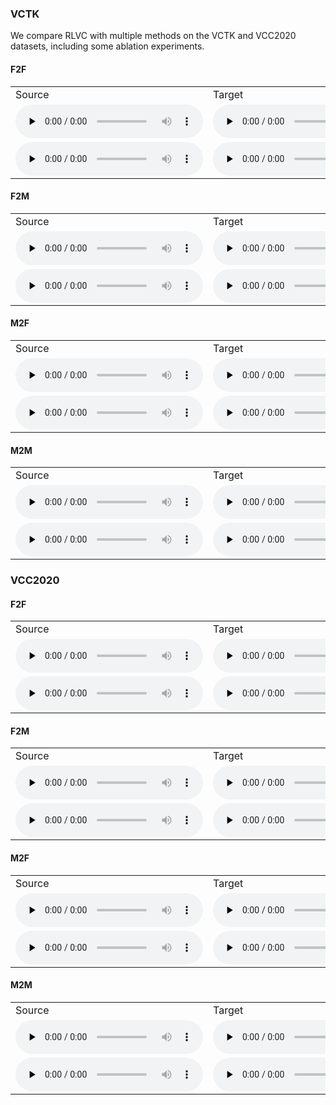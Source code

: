 ### VCTK
We compare RLVC with multiple methods on the VCTK and VCC2020 datasets, including some ablation experiments.
#### F2F
<table style="width: 100%; border-collapse: collapse;">
   <tr>
      <td>Source</td>
      <td>Target</td>
      <td>AdaINVC</td>
      <td>AgaINVC</td>
      <td>MediumVC</td>
     <td>FragmentVC</td>
     <td>YourTTS</td>
     <td>DiffVC</td>
     <td>RLVCwAdaIN</td>
      <td>RLVCwCAIN</td>
      <td>RLVCwoSCD</td>
      <td>RLVCwoSD</td>
  </tr>
   <tr>
      <td><audio id="audio" controls="" preload="none"> <source id="V1_s" src="samples/VCTK/f2f/1/p264_045.wav"> </audio></td>
      <td><audio id="audio" controls="" preload="none"> <source id="V1_t" src="samples/VCTK/f2f/1/p225_039.wav"> </audio></td>
      <td><audio id="audio" controls="" preload="none"> <source id="V1_A" src="samples/VCTK/f2f/1/AdaINVC_p264_045TOp225_039.wav"> </audio></td>
      <td><audio id="audio" controls="" preload="none"> <source id="V1_B" src="samples/VCTK/f2f/1/AgaINVC_p264_045TOp225_039.wav"> </audio></td>
      <td><audio id="audio" controls="" preload="none"> <source id="V1_C" src="samples/VCTK/f2f/1/MediumVC_p264_045TOp225_039.wav"> </audio></td>
      <td><audio id="audio" controls="" preload="none"> <source id="V1_D" src="samples/VCTK/f2f/1/FragmentVC_p264_045TOp225_039.wav"> </audio></td>
      <td><audio id="audio" controls="" preload="none"> <source id="V1_E" src="samples/VCTK/f2f/1/YourTTS_p264_045TOp225_039.wav"> </audio></td>
      <td><audio id="audio" controls="" preload="none"> <source id="V1_F" src="samples/VCTK/f2f/1/DiffVC_p264_045TOp225_039.wav"> </audio></td>
      <td><audio id="audio" controls="" preload="none"> <source id="V1_G" src="samples/VCTK/f2f/1/RLVCwAdaIN_p264_045TOp225_039.wav"> </audio></td>
      <td><audio id="audio" controls="" preload="none"> <source id="V1_H" src="samples/VCTK/f2f/1/RLVCwCAIN_p264_045TOp225_039.wav"> </audio></td>
      <td><audio id="audio" controls="" preload="none"> <source id="V1_I" src="samples/VCTK/f2f/1/RLVCwoSCD_p264_045TOp225_039.wav"> </audio></td>
      <td><audio id="audio" controls="" preload="none"> <source id="V1_J" src="samples/VCTK/f2f/1/RLVCwoSD_p264_045TOp225_039.wav"> </audio></td>
   </tr>
  
  <tr>
      <td><audio id="audio" controls="" preload="none"> <source id="V1_s" src="samples/VCTK/f2f/2/p329_009.wav"> </audio></td>
      <td><audio id="audio" controls="" preload="none"> <source id="V1_t" src="samples/VCTK/f2f/2/p225_030.wav"> </audio></td>
      <td><audio id="audio" controls="" preload="none"> <source id="V1_A" src="samples/VCTK/f2f/2/AdaINVC_p329_009TOp225_030.wav"> </audio></td>
      <td><audio id="audio" controls="" preload="none"> <source id="V1_B" src="samples/VCTK/f2f/2/AgaINVC_p329_009TOp225_030.wav"> </audio></td>
      <td><audio id="audio" controls="" preload="none"> <source id="V1_C" src="samples/VCTK/f2f/2/MediumVC_p329_009TOp225_030.wav"> </audio></td>
      <td><audio id="audio" controls="" preload="none"> <source id="V1_D" src="samples/VCTK/f2f/2/FragmentVC_p329_009TOp225_030.wav"> </audio></td>
      <td><audio id="audio" controls="" preload="none"> <source id="V1_E" src="samples/VCTK/f2f/2/YourTTS_p329_009TOp225_030.wav"> </audio></td>
      <td><audio id="audio" controls="" preload="none"> <source id="V1_F" src="samples/VCTK/f2f/2/DiffVC_p329_009TOp225_030.wav"> </audio></td>
      <td><audio id="audio" controls="" preload="none"> <source id="V1_G" src="samples/VCTK/f2f/2/RLVCwAdaIN_p329_009TOp225_030.wav"> </audio></td>
      <td><audio id="audio" controls="" preload="none"> <source id="V1_H" src="samples/VCTK/f2f/2/RLVCwCAIN_p329_009TOp225_030.wav"> </audio></td>
      <td><audio id="audio" controls="" preload="none"> <source id="V1_I" src="samples/VCTK/f2f/2/RLVCwoSCD_p329_009TOp225_030.wav"> </audio></td>
      <td><audio id="audio" controls="" preload="none"> <source id="V1_J" src="samples/VCTK/f2f/2/RLVCwoSD_p329_009TOp225_030.wav"> </audio></td>
   </tr>
  
</table>

#### F2M
<table style="width: 100%; border-collapse: collapse;">
   <tr>
      <td>Source</td>
      <td>Target</td>
      <td>AdaINVC</td>
      <td>AgaINVC</td>
      <td>MediumVC</td>
     <td>FragmentVC</td>
     <td>YourTTS</td>
     <td>DiffVC</td>
     <td>RLVCwAdaIN</td>
      <td>RLVCwCAIN</td>
      <td>RLVCwoSCD</td>
      <td>RLVCwoSD</td>
  </tr>
   <tr>
      <td><audio id="audio" controls="" preload="none"> <source id="V1_s" src="samples/VCTK/f2m/1/p234_003.wav"> </audio></td>
      <td><audio id="audio" controls="" preload="none"> <source id="V1_t" src="samples/VCTK/f2m/1/p245_038.wav"> </audio></td>
      <td><audio id="audio" controls="" preload="none"> <source id="V1_A" src="samples/VCTK/f2m/1/AdaINVC_p234_003TOp245_038.wav"> </audio></td>
      <td><audio id="audio" controls="" preload="none"> <source id="V1_B" src="samples/VCTK/f2m/1/AgaINVC_p234_003TOp245_038.wav"> </audio></td>
      <td><audio id="audio" controls="" preload="none"> <source id="V1_C" src="samples/VCTK/f2m/1/MediumVC_p234_003TOp245_038.wav"> </audio></td>
      <td><audio id="audio" controls="" preload="none"> <source id="V1_D" src="samples/VCTK/f2m/1/FragmentVC_p234_003TOp245_038.wav"> </audio></td>
      <td><audio id="audio" controls="" preload="none"> <source id="V1_E" src="samples/VCTK/f2m/1/YourTTS_p234_003TOp245_038.wav"> </audio></td>
      <td><audio id="audio" controls="" preload="none"> <source id="V1_F" src="samples/VCTK/f2m/1/DiffVC_p234_003TOp245_038.wav"> </audio></td>
      <td><audio id="audio" controls="" preload="none"> <source id="V1_G" src="samples/VCTK/f2m/1/RLVCwAdaIN_p234_003TOp245_038.wav"> </audio></td>
      <td><audio id="audio" controls="" preload="none"> <source id="V1_H" src="samples/VCTK/f2m/1/RLVCwCAIN_p234_003TOp245_038.wav"> </audio></td>
      <td><audio id="audio" controls="" preload="none"> <source id="V1_I" src="samples/VCTK/f2m/1/RLVCwoSCD_p234_003TOp245_038.wav"> </audio></td>
      <td><audio id="audio" controls="" preload="none"> <source id="V1_J" src="samples/VCTK/f2m/1/RLVCwoSD_p234_003TOp245_038.wav"> </audio></td>
   </tr>
  
  <tr>
      <td><audio id="audio" controls="" preload="none"> <source id="V1_s" src="samples/VCTK/f2m/2/p239_018.wav"> </audio></td>
      <td><audio id="audio" controls="" preload="none"> <source id="V1_t" src="samples/VCTK/f2m/2/p237_006.wav"> </audio></td>
      <td><audio id="audio" controls="" preload="none"> <source id="V1_A" src="samples/VCTK/f2m/2/AdaINVC_p239_018TOp237_006.wav"> </audio></td>
      <td><audio id="audio" controls="" preload="none"> <source id="V1_B" src="samples/VCTK/f2m/2/AgaINVC_p239_018TOp237_006.wav"> </audio></td>
      <td><audio id="audio" controls="" preload="none"> <source id="V1_C" src="samples/VCTK/f2m/2/MediumVC_p239_018TOp237_006.wav"> </audio></td>
      <td><audio id="audio" controls="" preload="none"> <source id="V1_D" src="samples/VCTK/f2m/2/FragmentVC_p239_018TOp237_006.wav"> </audio></td>
      <td><audio id="audio" controls="" preload="none"> <source id="V1_E" src="samples/VCTK/f2m/2/YourTTS_p239_018TOp237_006.wav"> </audio></td>
      <td><audio id="audio" controls="" preload="none"> <source id="V1_F" src="samples/VCTK/f2m/2/DiffVC_p239_018TOp237_006.wav"> </audio></td>
      <td><audio id="audio" controls="" preload="none"> <source id="V1_G" src="samples/VCTK/f2m/2/RLVCwAdaIN_p239_018TOp237_006.wav"> </audio></td>
      <td><audio id="audio" controls="" preload="none"> <source id="V1_H" src="samples/VCTK/f2m/2/RLVCwCAIN_p239_018TOp237_006.wav"> </audio></td>
      <td><audio id="audio" controls="" preload="none"> <source id="V1_I" src="samples/VCTK/f2m/2/RLVCwoSCD_p239_018TOp237_006.wav"> </audio></td>
      <td><audio id="audio" controls="" preload="none"> <source id="V1_J" src="samples/VCTK/f2m/2/RLVCwoSD_p239_018TOp237_006.wav"> </audio></td>
   </tr>
</table>

#### M2F
<table style="width: 100%; border-collapse: collapse;">
   <tr>
      <td>Source</td>
      <td>Target</td>
      <td>AdaINVC</td>
      <td>AgaINVC</td>
      <td>MediumVC</td>
     <td>FragmentVC</td>
     <td>YourTTS</td>
     <td>DiffVC</td>
     <td>RLVCwAdaIN</td>
      <td>RLVCwCAIN</td>
      <td>RLVCwoSCD</td>
      <td>RLVCwoSD</td>
  </tr>
   <tr>
      <td><audio id="audio" controls="" preload="none"> <source id="V1_s" src="samples/VCTK/m2f/1/p245_018.wav"> </audio></td>
      <td><audio id="audio" controls="" preload="none"> <source id="V1_t" src="samples/VCTK/m2f/1/p239_001.wav"> </audio></td>
      <td><audio id="audio" controls="" preload="none"> <source id="V1_A" src="samples/VCTK/m2f/1/AdaINVC_p245_018TOp239_001.wav"> </audio></td>
      <td><audio id="audio" controls="" preload="none"> <source id="V1_B" src="samples/VCTK/m2f/1/AgaINVC_p245_018TOp239_001.wav"> </audio></td>
      <td><audio id="audio" controls="" preload="none"> <source id="V1_C" src="samples/VCTK/m2f/1/MediumVC_p245_018TOp239_001.wav"> </audio></td>
      <td><audio id="audio" controls="" preload="none"> <source id="V1_D" src="samples/VCTK/m2f/1/FragmentVC_p245_018TOp239_001.wav"> </audio></td>
      <td><audio id="audio" controls="" preload="none"> <source id="V1_E" src="samples/VCTK/m2f/1/YourTTS_p245_018TOp239_001.wav"> </audio></td>
      <td><audio id="audio" controls="" preload="none"> <source id="V1_F" src="samples/VCTK/m2f/1/DiffVC_p245_018TOp239_001.wav"> </audio></td>
      <td><audio id="audio" controls="" preload="none"> <source id="V1_G" src="samples/VCTK/m2f/1/RLVCwAdaIN_p245_018TOp239_001.wav"> </audio></td>
      <td><audio id="audio" controls="" preload="none"> <source id="V1_H" src="samples/VCTK/m2f/1/RLVCwCAIN_p245_018TOp239_001.wav"> </audio></td>
      <td><audio id="audio" controls="" preload="none"> <source id="V1_I" src="samples/VCTK/m2f/1/RLVCwoSCD_p245_018TOp239_001.wav"> </audio></td>
      <td><audio id="audio" controls="" preload="none"> <source id="V1_J" src="samples/VCTK/m2f/1/RLVCwoSD_p245_018TOp239_001.wav"> </audio></td>
   </tr>
  
  <tr>
      <td><audio id="audio" controls="" preload="none"> <source id="V1_s" src="samples/VCTK/m2f/2/p245_062.wav"> </audio></td>
      <td><audio id="audio" controls="" preload="none"> <source id="V1_t" src="samples/VCTK/m2f/2/p240_005.wav"> </audio></td>
      <td><audio id="audio" controls="" preload="none"> <source id="V1_A" src="samples/VCTK/m2f/2/AdaINVC_p245_062TOp240_005.wav"> </audio></td>
      <td><audio id="audio" controls="" preload="none"> <source id="V1_B" src="samples/VCTK/m2f/2/AgaINVC_p245_062TOp240_005.wav"> </audio></td>
      <td><audio id="audio" controls="" preload="none"> <source id="V1_C" src="samples/VCTK/m2f/2/MediumVC_p245_062TOp240_005.wav"> </audio></td>
      <td><audio id="audio" controls="" preload="none"> <source id="V1_D" src="samples/VCTK/m2f/2/FragmentVC_p245_062TOp240_005.wav"> </audio></td>
      <td><audio id="audio" controls="" preload="none"> <source id="V1_E" src="samples/VCTK/m2f/2/YourTTS_p245_062TOp240_005.wav"> </audio></td>
      <td><audio id="audio" controls="" preload="none"> <source id="V1_F" src="samples/VCTK/m2f/2/DiffVC_p245_062TOp240_005.wav"> </audio></td>
      <td><audio id="audio" controls="" preload="none"> <source id="V1_G" src="samples/VCTK/m2f/2/RLVCwAdaIN_p245_062TOp240_005.wav"> </audio></td>
      <td><audio id="audio" controls="" preload="none"> <source id="V1_H" src="samples/VCTK/m2f/2/RLVCwCAIN_p245_062TOp240_005.wav"> </audio></td>
      <td><audio id="audio" controls="" preload="none"> <source id="V1_I" src="samples/VCTK/m2f/2/RLVCwoSCD_p245_062TOp240_005.wav"> </audio></td>
      <td><audio id="audio" controls="" preload="none"> <source id="V1_J" src="samples/VCTK/m2f/2/RLVCwoSD_p245_062TOp240_005.wav"> </audio></td>
   </tr>
</table>

#### M2M
<table style="width: 100%; border-collapse: collapse;">
   <tr>
      <td>Source</td>
      <td>Target</td>
      <td>AdaINVC</td>
      <td>AgaINVC</td>
      <td>MediumVC</td>
     <td>FragmentVC</td>
     <td>YourTTS</td>
     <td>DiffVC</td>
     <td>RLVCwAdaIN</td>
      <td>RLVCwCAIN</td>
      <td>RLVCwoSCD</td>
      <td>RLVCwoSD</td>
  </tr>
   <tr>
      <td><audio id="audio" controls="" preload="none"> <source id="V1_s" src="samples/VCTK/m2m/1/p226_018.wav"> </audio></td>
      <td><audio id="audio" controls="" preload="none"> <source id="V1_t" src="samples/VCTK/m2m/1/p237_010.wav"> </audio></td>
      <td><audio id="audio" controls="" preload="none"> <source id="V1_A" src="samples/VCTK/m2m/1/AdaINVC_p226_018TOp237_010.wav"> </audio></td>
      <td><audio id="audio" controls="" preload="none"> <source id="V1_B" src="samples/VCTK/m2m/1/AgaINVC_p226_018TOp237_010.wav"> </audio></td>
      <td><audio id="audio" controls="" preload="none"> <source id="V1_C" src="samples/VCTK/m2m/1/MediumVC_p226_018TOp237_010.wav"> </audio></td>
      <td><audio id="audio" controls="" preload="none"> <source id="V1_D" src="samples/VCTK/m2m/1/FragmentVC_p226_018TOp237_010.wav"> </audio></td>
      <td><audio id="audio" controls="" preload="none"> <source id="V1_E" src="samples/VCTK/m2m/1/YourTTS_p226_018TOp237_010.wav"> </audio></td>
      <td><audio id="audio" controls="" preload="none"> <source id="V1_F" src="samples/VCTK/m2m/1/DiffVC_p226_018TOp237_010.wav"> </audio></td>
      <td><audio id="audio" controls="" preload="none"> <source id="V1_G" src="samples/VCTK/m2m/1/RLVCwAdaIN_p226_018TOp237_010.wav"> </audio></td>
      <td><audio id="audio" controls="" preload="none"> <source id="V1_H" src="samples/VCTK/m2m/1/RLVCwCAIN_p226_018TOp237_010.wav"> </audio></td>
      <td><audio id="audio" controls="" preload="none"> <source id="V1_I" src="samples/VCTK/m2m/1/RLVCwoSCD_p226_018TOp237_010.wav"> </audio></td>
      <td><audio id="audio" controls="" preload="none"> <source id="V1_J" src="samples/VCTK/m2m/1/RLVCwoSD_p226_018TOp237_010.wav"> </audio></td>
   </tr>
  
  <tr>
      <td><audio id="audio" controls="" preload="none"> <source id="V1_s" src="samples/VCTK/m2m/2/p237_020.wav"> </audio></td>
      <td><audio id="audio" controls="" preload="none"> <source id="V1_t" src="samples/VCTK/m2m/2/p252_003.wav"> </audio></td>
      <td><audio id="audio" controls="" preload="none"> <source id="V1_A" src="samples/VCTK/m2m/2/AdaINVC_p237_020TOp252_003.wav"> </audio></td>
      <td><audio id="audio" controls="" preload="none"> <source id="V1_B" src="samples/VCTK/m2m/2/AgaINVC_p237_020TOp252_003.wav"> </audio></td>
      <td><audio id="audio" controls="" preload="none"> <source id="V1_C" src="samples/VCTK/m2m/2/MediumVC_p237_020TOp252_003.wav"> </audio></td>
      <td><audio id="audio" controls="" preload="none"> <source id="V1_D" src="samples/VCTK/m2m/2/FragmentVC_p237_020TOp252_003.wav"> </audio></td>
      <td><audio id="audio" controls="" preload="none"> <source id="V1_E" src="samples/VCTK/m2m/2/YourTTS_p237_020TOp252_003.wav"> </audio></td>
      <td><audio id="audio" controls="" preload="none"> <source id="V1_F" src="samples/VCTK/m2m/2/DiffVC_p237_020TOp252_003.wav"> </audio></td>
      <td><audio id="audio" controls="" preload="none"> <source id="V1_G" src="samples/VCTK/m2m/2/RLVCwAdaIN_p237_020TOp252_003.wav"> </audio></td>
      <td><audio id="audio" controls="" preload="none"> <source id="V1_H" src="samples/VCTK/m2m/2/RLVCwCAIN_p237_020TOp252_003.wav"> </audio></td>
      <td><audio id="audio" controls="" preload="none"> <source id="V1_I" src="samples/VCTK/m2m/2/RLVCwoSCD_p237_020TOp252_003.wav"> </audio></td>
      <td><audio id="audio" controls="" preload="none"> <source id="V1_J" src="samples/VCTK/m2m/2/RLVCwoSD_p237_020TOp252_003.wav"> </audio></td>
   </tr>
</table>


### VCC2020
#### F2F
<table style="width: 100%; border-collapse: collapse;">
   <tr>
      <td>Source</td>
      <td>Target</td>
      <td>AdaINVC</td>
      <td>AgaINVC</td>
      <td>MediumVC</td>
     <td>FragmentVC</td>
     <td>YourTTS</td>
     <td>DiffVC</td>
     <td>RLVCwAdaIN</td>
      <td>RLVCwCAIN</td>
      <td>RLVCwoSCD</td>
      <td>RLVCwoSD</td>
  </tr>
   <tr>
      <td><audio id="audio" controls="" preload="none"> <source id="V1_s" src="samples/VCC2020/f2f/1/SEF1_E10056.wav"> </audio></td>
      <td><audio id="audio" controls="" preload="none"> <source id="V1_t" src="samples/VCC2020/f2f/1/TEF2_E20011.wav"> </audio></td>
      <td><audio id="audio" controls="" preload="none"> <source id="V1_A" src="samples/VCC2020/f2f/1/AdaINVC_SEF1_E10056TOTEF2_E20011.wav"> </audio></td>
      <td><audio id="audio" controls="" preload="none"> <source id="V1_B" src="samples/VCC2020/f2f/1/AgaINVC_SEF1_E10056TOTEF2_E20011.wav"> </audio></td>
      <td><audio id="audio" controls="" preload="none"> <source id="V1_C" src="samples/VCC2020/f2f/1/MediumVC_SEF1_E10056TOTEF2_E20011.wav"> </audio></td>
      <td><audio id="audio" controls="" preload="none"> <source id="V1_D" src="samples/VCC2020/f2f/1/FragmentVC_SEF1_E10056TOTEF2_E20011.wav"> </audio></td>
      <td><audio id="audio" controls="" preload="none"> <source id="V1_E" src="samples/VCC2020/f2f/1/YourTTS_SEF1_E10056TOTEF2_E20011.wav"> </audio></td>
      <td><audio id="audio" controls="" preload="none"> <source id="V1_F" src="samples/VCC2020/f2f/1/DiffVC_SEF1_E10056TOTEF2_E20011.wav"> </audio></td>
      <td><audio id="audio" controls="" preload="none"> <source id="V1_G" src="samples/VCC2020/f2f/1/RLVCwAdaIN_SEF1_E10056TOTEF2_E20011.wav"> </audio></td>
      <td><audio id="audio" controls="" preload="none"> <source id="V1_H" src="samples/VCC2020/f2f/1/RLVCwCAIN_SEF1_E10056TOTEF2_E20011.wav"> </audio></td>
      <td><audio id="audio" controls="" preload="none"> <source id="V1_I" src="samples/VCC2020/f2f/1/RLVCwoSCD_SEF1_E10056TOTEF2_E20011.wav"> </audio></td>
      <td><audio id="audio" controls="" preload="none"> <source id="V1_J" src="samples/VCC2020/f2f/1/RLVCwoSD_SEF1_E10056TOTEF2_E20011.wav"> </audio></td>
   </tr>
  
  <tr>
      <td><audio id="audio" controls="" preload="none"> <source id="V1_s" src="samples/VCC2020/f2f/2/TEF1_E20004.wav"> </audio></td>
      <td><audio id="audio" controls="" preload="none"> <source id="V1_t" src="samples/VCC2020/f2f/2/TEF2_E20044.wav"> </audio></td>
      <td><audio id="audio" controls="" preload="none"> <source id="V1_A" src="samples/VCC2020/f2f/2/AdaINVC_TEF1_E20004TOTEF2_E20044.wav"> </audio></td>
      <td><audio id="audio" controls="" preload="none"> <source id="V1_B" src="samples/VCC2020/f2f/2/AgaINVC_TEF1_E20004TOTEF2_E20044.wav"> </audio></td>
      <td><audio id="audio" controls="" preload="none"> <source id="V1_C" src="samples/VCC2020/f2f/2/MediumVC_TEF1_E20004TOTEF2_E20044.wav"> </audio></td>
      <td><audio id="audio" controls="" preload="none"> <source id="V1_D" src="samples/VCC2020/f2f/2/FragmentVC_TEF1_E20004TOTEF2_E20044.wav"> </audio></td>
      <td><audio id="audio" controls="" preload="none"> <source id="V1_E" src="samples/VCC2020/f2f/2/YourTTS_TEF1_E20004TOTEF2_E20044.wav"> </audio></td>
      <td><audio id="audio" controls="" preload="none"> <source id="V1_F" src="samples/VCC2020/f2f/2/DiffVC_TEF1_E20004TOTEF2_E20044.wav"> </audio></td>
      <td><audio id="audio" controls="" preload="none"> <source id="V1_G" src="samples/VCC2020/f2f/2/RLVCwAdaIN_TEF1_E20004TOTEF2_E20044.wav"> </audio></td>
      <td><audio id="audio" controls="" preload="none"> <source id="V1_H" src="samples/VCC2020/f2f/2/RLVCwCAIN_TEF1_E20004TOTEF2_E20044.wav"> </audio></td>
      <td><audio id="audio" controls="" preload="none"> <source id="V1_I" src="samples/VCC2020/f2f/2/RLVCwoSCD_TEF1_E20004TOTEF2_E20044.wav"> </audio></td>
      <td><audio id="audio" controls="" preload="none"> <source id="V1_J" src="samples/VCC2020/f2f/2/RLVCwoSD_TEF1_E20004TOTEF2_E20044.wav"> </audio></td>
   </tr>
</table>

#### F2M
<table style="width: 100%; border-collapse: collapse;">
   <tr>
      <td>Source</td>
      <td>Target</td>
      <td>AdaINVC</td>
      <td>AgaINVC</td>
      <td>MediumVC</td>
     <td>FragmentVC</td>
     <td>YourTTS</td>
     <td>DiffVC</td>
     <td>RLVCwAdaIN</td>
      <td>RLVCwCAIN</td>
      <td>RLVCwoSCD</td>
      <td>RLVCwoSD</td>
  </tr>
   <tr>
      <td><audio id="audio" controls="" preload="none"> <source id="V1_s" src="samples/VCC2020/f2m/1/TEF1_E20004.wav"> </audio></td>
      <td><audio id="audio" controls="" preload="none"> <source id="V1_t" src="samples/VCC2020/f2m/1/SEM2_E10024.wav"> </audio></td>
      <td><audio id="audio" controls="" preload="none"> <source id="V1_A" src="samples/VCC2020/f2m/1/AdaINVC_TEF1_E20004TOSEM2_E10024.wav"> </audio></td>
      <td><audio id="audio" controls="" preload="none"> <source id="V1_B" src="samples/VCC2020/f2m/1/AgaINVC_TEF1_E20004TOSEM2_E10024.wav"> </audio></td>
      <td><audio id="audio" controls="" preload="none"> <source id="V1_C" src="samples/VCC2020/f2m/1/MediumVC_TEF1_E20004TOSEM2_E10024.wav"> </audio></td>
      <td><audio id="audio" controls="" preload="none"> <source id="V1_D" src="samples/VCC2020/f2m/1/FragmentVC_TEF1_E20004TOSEM2_E10024.wav"> </audio></td>
      <td><audio id="audio" controls="" preload="none"> <source id="V1_E" src="samples/VCC2020/f2m/1/YourTTS_TEF1_E20004TOSEM2_E10024.wav"> </audio></td>
      <td><audio id="audio" controls="" preload="none"> <source id="V1_F" src="samples/VCC2020/f2m/1/DiffVC_TEF1_E20004TOSEM2_E10024.wav"> </audio></td>
      <td><audio id="audio" controls="" preload="none"> <source id="V1_G" src="samples/VCC2020/f2m/1/RLVCwAdaIN_TEF1_E20004TOSEM2_E10024.wav"> </audio></td>
      <td><audio id="audio" controls="" preload="none"> <source id="V1_H" src="samples/VCC2020/f2m/1/RLVCwCAIN_TEF1_E20004TOSEM2_E10024.wav"> </audio></td>
      <td><audio id="audio" controls="" preload="none"> <source id="V1_I" src="samples/VCC2020/f2m/1/RLVCwoSCD_TEF1_E20004TOSEM2_E10024.wav"> </audio></td>
      <td><audio id="audio" controls="" preload="none"> <source id="V1_J" src="samples/VCC2020/f2m/1/RLVCwoSD_TEF1_E20004TOSEM2_E10024.wav"> </audio></td>
   </tr>
  
  <tr>
      <td><audio id="audio" controls="" preload="none"> <source id="V1_s" src="samples/VCC2020/f2m/2/TEF1_E20027.wav"> </audio></td>
      <td><audio id="audio" controls="" preload="none"> <source id="V1_t" src="samples/VCC2020/f2m/2/TEM1_E20013.wav"> </audio></td>
      <td><audio id="audio" controls="" preload="none"> <source id="V1_A" src="samples/VCC2020/f2m/2/AdaINVC_TEF1_E20027TOTEM1_E20013.wav"> </audio></td>
      <td><audio id="audio" controls="" preload="none"> <source id="V1_B" src="samples/VCC2020/f2m/2/AgaINVC_TEF1_E20027TOTEM1_E20013.wav"> </audio></td>
      <td><audio id="audio" controls="" preload="none"> <source id="V1_C" src="samples/VCC2020/f2m/2/MediumVC_TEF1_E20027TOTEM1_E20013.wav"> </audio></td>
      <td><audio id="audio" controls="" preload="none"> <source id="V1_D" src="samples/VCC2020/f2m/2/FragmentVC_TEF1_E20027TOTEM1_E20013.wav"> </audio></td>
      <td><audio id="audio" controls="" preload="none"> <source id="V1_E" src="samples/VCC2020/f2m/2/YourTTS_TEF1_E20027TOTEM1_E20013.wav"> </audio></td>
      <td><audio id="audio" controls="" preload="none"> <source id="V1_F" src="samples/VCC2020/f2m/2/DiffVC_TEF1_E20027TOTEM1_E20013.wav"> </audio></td>
      <td><audio id="audio" controls="" preload="none"> <source id="V1_G" src="samples/VCC2020/f2m/2/RLVCwAdaIN_TEF1_E20027TOTEM1_E20013.wav"> </audio></td>
      <td><audio id="audio" controls="" preload="none"> <source id="V1_H" src="samples/VCC2020/f2m/2/RLVCwCAIN_TEF1_E20027TOTEM1_E20013.wav"> </audio></td>
      <td><audio id="audio" controls="" preload="none"> <source id="V1_I" src="samples/VCC2020/f2m/2/RLVCwoSCD_TEF1_E20027TOTEM1_E20013.wav"> </audio></td>
      <td><audio id="audio" controls="" preload="none"> <source id="V1_J" src="samples/VCC2020/f2m/2/RLVCwoSD_TEF1_E20027TOTEM1_E20013.wav"> </audio></td>
   </tr>
</table>

#### M2F
<table style="width: 100%; border-collapse: collapse;">
   <tr>
      <td>Source</td>
      <td>Target</td>
      <td>AdaINVC</td>
      <td>AgaINVC</td>
      <td>MediumVC</td>
     <td>FragmentVC</td>
     <td>YourTTS</td>
     <td>DiffVC</td>
     <td>RLVCwAdaIN</td>
      <td>RLVCwCAIN</td>
      <td>RLVCwoSCD</td>
      <td>RLVCwoSD</td>
  </tr>
   <tr>
      <td><audio id="audio" controls="" preload="none"> <source id="V1_s" src="samples/VCC2020/m2f/1/SEM1_E10065.wav"> </audio></td>
      <td><audio id="audio" controls="" preload="none"> <source id="V1_t" src="samples/VCC2020/m2f/1/TEF1_E10052.wav"> </audio></td>
      <td><audio id="audio" controls="" preload="none"> <source id="V1_A" src="samples/VCC2020/m2f/1/AdaINVC_SEM1_E10065TOTEF1_E10052.wav"> </audio></td>
      <td><audio id="audio" controls="" preload="none"> <source id="V1_B" src="samples/VCC2020/m2f/1/AgaINVC_SEM1_E10065TOTEF1_E10052.wav"> </audio></td>
      <td><audio id="audio" controls="" preload="none"> <source id="V1_C" src="samples/VCC2020/m2f/1/MediumVC_SEM1_E10065TOTEF1_E10052.wav"> </audio></td>
      <td><audio id="audio" controls="" preload="none"> <source id="V1_D" src="samples/VCC2020/m2f/1/FragmentVC_SEM1_E10065TOTEF1_E10052.wav"> </audio></td>
      <td><audio id="audio" controls="" preload="none"> <source id="V1_E" src="samples/VCC2020/m2f/1/YourTTS_SEM1_E10065TOTEF1_E10052.wav"> </audio></td>
      <td><audio id="audio" controls="" preload="none"> <source id="V1_F" src="samples/VCC2020/m2f/1/DiffVC_SEM1_E10065TOTEF1_E10052.wav"> </audio></td>
      <td><audio id="audio" controls="" preload="none"> <source id="V1_G" src="samples/VCC2020/m2f/1/RLVCwAdaIN_SEM1_E10065TOTEF1_E10052.wav"> </audio></td>
      <td><audio id="audio" controls="" preload="none"> <source id="V1_H" src="samples/VCC2020/m2f/1/RLVCwCAIN_SEM1_E10065TOTEF1_E10052.wav"> </audio></td>
      <td><audio id="audio" controls="" preload="none"> <source id="V1_I" src="samples/VCC2020/m2f/1/RLVCwoSCD_SEM1_E10065TOTEF1_E10052.wav"> </audio></td>
      <td><audio id="audio" controls="" preload="none"> <source id="V1_J" src="samples/VCC2020/m2f/1/RLVCwoSD_SEM1_E10065TOTEF1_E10052.wav"> </audio></td>
   </tr>
  
  <tr>
      <td><audio id="audio" controls="" preload="none"> <source id="V1_s" src="samples/VCC2020/m2f/2/TEM2_E20050.wav"> </audio></td>
      <td><audio id="audio" controls="" preload="none"> <source id="V1_t" src="samples/VCC2020/m2f/2/SEF1_E10044.wav"> </audio></td>
      <td><audio id="audio" controls="" preload="none"> <source id="V1_A" src="samples/VCC2020/m2f/2/AdaINVC_TEM2_E20050TOSEF1_E10044.wav"> </audio></td>
      <td><audio id="audio" controls="" preload="none"> <source id="V1_B" src="samples/VCC2020/m2f/2/AgaINVC_TEM2_E20050TOSEF1_E10044.wav"> </audio></td>
      <td><audio id="audio" controls="" preload="none"> <source id="V1_C" src="samples/VCC2020/m2f/2/MediumVC_TEM2_E20050TOSEF1_E10044.wav"> </audio></td>
      <td><audio id="audio" controls="" preload="none"> <source id="V1_D" src="samples/VCC2020/m2f/2/FragmentVC_TEM2_E20050TOSEF1_E10044.wav"> </audio></td>
      <td><audio id="audio" controls="" preload="none"> <source id="V1_E" src="samples/VCC2020/m2f/2/YourTTS_TEM2_E20050TOSEF1_E10044.wav"> </audio></td>
      <td><audio id="audio" controls="" preload="none"> <source id="V1_F" src="samples/VCC2020/m2f/2/DiffVC_TEM2_E20050TOSEF1_E10044.wav"> </audio></td>
      <td><audio id="audio" controls="" preload="none"> <source id="V1_G" src="samples/VCC2020/m2f/2/RLVCwAdaIN_TEM2_E20050TOSEF1_E10044.wav"> </audio></td>
      <td><audio id="audio" controls="" preload="none"> <source id="V1_H" src="samples/VCC2020/m2f/2/RLVCwCAIN_TEM2_E20050TOSEF1_E10044.wav"> </audio></td>
      <td><audio id="audio" controls="" preload="none"> <source id="V1_I" src="samples/VCC2020/m2f/2/RLVCwoSCD_TEM2_E20050TOSEF1_E10044.wav"> </audio></td>
      <td><audio id="audio" controls="" preload="none"> <source id="V1_J" src="samples/VCC2020/m2f/2/RLVCwoSD_TEM2_E20050TOSEF1_E10044.wav"> </audio></td>
   </tr>
</table>

#### M2M
<table style="width: 100%; border-collapse: collapse;">
   <tr>
      <td>Source</td>
      <td>Target</td>
      <td>AdaINVC</td>
      <td>AgaINVC</td>
      <td>MediumVC</td>
     <td>FragmentVC</td>
     <td>YourTTS</td>
     <td>DiffVC</td>
     <td>RLVCwAdaIN</td>
      <td>RLVCwCAIN</td>
      <td>RLVCwoSCD</td>
      <td>RLVCwoSD</td>
  </tr>
   <tr>
      <td><audio id="audio" controls="" preload="none"> <source id="V1_s" src="samples/VCC2020/m2m/1/TEM1_E10061.wav"> </audio></td>
      <td><audio id="audio" controls="" preload="none"> <source id="V1_t" src="samples/VCC2020/m2m/1/SEM1_E10060.wav"> </audio></td>
      <td><audio id="audio" controls="" preload="none"> <source id="V1_A" src="samples/VCC2020/m2m/1/AdaINVC_TEM1_E10061TOSEM1_E10060.wav"> </audio></td>
      <td><audio id="audio" controls="" preload="none"> <source id="V1_B" src="samples/VCC2020/m2m/1/AgaINVC_TEM1_E10061TOSEM1_E10060.wav"> </audio></td>
      <td><audio id="audio" controls="" preload="none"> <source id="V1_C" src="samples/VCC2020/m2m/1/MediumVC_TEM1_E10061TOSEM1_E10060.wav"> </audio></td>
      <td><audio id="audio" controls="" preload="none"> <source id="V1_D" src="samples/VCC2020/m2m/1/FragmentVC_TEM1_E10061TOSEM1_E10060.wav"> </audio></td>
      <td><audio id="audio" controls="" preload="none"> <source id="V1_E" src="samples/VCC2020/m2m/1/YourTTS_TEM1_E10061TOSEM1_E10060.wav"> </audio></td>
      <td><audio id="audio" controls="" preload="none"> <source id="V1_F" src="samples/VCC2020/m2m/1/DiffVC_TEM1_E10061TOSEM1_E10060.wav"> </audio></td>
      <td><audio id="audio" controls="" preload="none"> <source id="V1_G" src="samples/VCC2020/m2m/1/RLVCwAdaIN_TEM1_E10061TOSEM1_E10060.wav"> </audio></td>
      <td><audio id="audio" controls="" preload="none"> <source id="V1_H" src="samples/VCC2020/m2m/1/RLVCwCAIN_TEM1_E10061TOSEM1_E10060.wav"> </audio></td>
      <td><audio id="audio" controls="" preload="none"> <source id="V1_I" src="samples/VCC2020/m2m/1/RLVCwoSCD_TEM1_E10061TOSEM1_E10060.wav"> </audio></td>
      <td><audio id="audio" controls="" preload="none"> <source id="V1_J" src="samples/VCC2020/m2m/1/RLVCwoSD_TEM1_E10061TOSEM1_E10060.wav"> </audio></td>
   </tr>
  
  <tr>
      <td><audio id="audio" controls="" preload="none"> <source id="V1_s" src="samples/VCC2020/m2m/2/TEM2_E10051.wav"> </audio></td>
      <td><audio id="audio" controls="" preload="none"> <source id="V1_t" src="samples/VCC2020/m2m/2/TEM1_E10064.wav"> </audio></td>
      <td><audio id="audio" controls="" preload="none"> <source id="V1_A" src="samples/VCC2020/m2m/2/AdaINVC_TEM2_E10051TOTEM1_E10064.wav"> </audio></td>
      <td><audio id="audio" controls="" preload="none"> <source id="V1_B" src="samples/VCC2020/m2m/2/AgaINVC_TEM2_E10051TOTEM1_E10064.wav"> </audio></td>
      <td><audio id="audio" controls="" preload="none"> <source id="V1_C" src="samples/VCC2020/m2m/2/MediumVC_TEM2_E10051TOTEM1_E10064.wav"> </audio></td>
      <td><audio id="audio" controls="" preload="none"> <source id="V1_D" src="samples/VCC2020/m2m/2/FragmentVC_TEM2_E10051TOTEM1_E10064.wav"> </audio></td>
      <td><audio id="audio" controls="" preload="none"> <source id="V1_E" src="samples/VCC2020/m2m/2/YourTTS_TEM2_E10051TOTEM1_E10064.wav"> </audio></td>
      <td><audio id="audio" controls="" preload="none"> <source id="V1_F" src="samples/VCC2020/m2m/2/DiffVC_TEM2_E10051TOTEM1_E10064.wav"> </audio></td>
      <td><audio id="audio" controls="" preload="none"> <source id="V1_G" src="samples/VCC2020/m2m/2/RLVCwAdaIN_TEM2_E10051TOTEM1_E10064.wav"> </audio></td>
      <td><audio id="audio" controls="" preload="none"> <source id="V1_H" src="samples/VCC2020/m2m/2/RLVCwCAIN_TEM2_E10051TOTEM1_E10064.wav"> </audio></td>
      <td><audio id="audio" controls="" preload="none"> <source id="V1_I" src="samples/VCC2020/m2m/2/RLVCwoSCD_TEM2_E10051TOTEM1_E10064.wav"> </audio></td>
      <td><audio id="audio" controls="" preload="none"> <source id="V1_J" src="samples/VCC2020/m2m/2/RLVCwoSD_TEM2_E10051TOTEM1_E10064.wav"> </audio></td>
   </tr>
</table>


